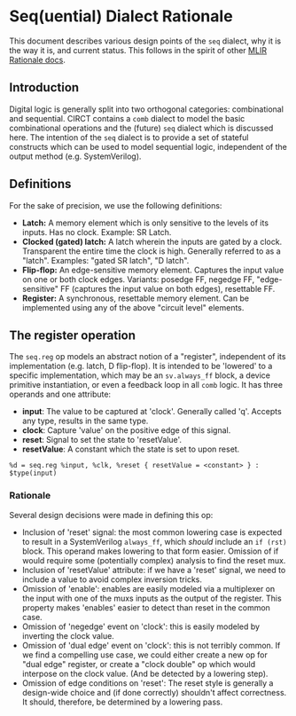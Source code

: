 # Seq(uential) Dialect Rationale

This document describes various design points of the `seq` dialect, why it is
the way it is, and current status. This follows in the spirit of other [MLIR
Rationale docs](https://mlir.llvm.org/docs/Rationale/).

## Introduction

Digital logic is generally split into two orthogonal categories:
combinational and sequential. CIRCT contains a `comb` dialect to model the
basic combinational operations and the (future) `seq` dialect which is
discussed here. The intention of the `seq` dialect is to provide a set of
stateful constructs which can be used to model sequential logic, independent
of the output method (e.g. SystemVerilog).

## Definitions

For the sake of precision, we use the following definitions:

- **Latch:** A memory element which is only sensitive to the levels of its
inputs. Has no clock. Example: SR Latch.
- **Clocked (gated) latch:** A latch wherein the inputs are gated by a clock.
Transparent the entire time the clock is high. Generally referred to as a
"latch". Examples: "gated SR latch", "D latch".
- **Flip-flop:** An edge-sensitive memory element. Captures the input value
on one or both clock edges. Variants: posedge FF, negedge FF,
"edge-sensitive" FF (captures the input value on both edges), resettable FF.
- **Register:** A synchronous, resettable memory element. Can be implemented
using any of the above "circuit level" elements.

## The register operation

The `seq.reg` op models an abstract notion of a "register", independent of
its implementation (e.g. latch, D flip-flop). It is intended to be 'lowered'
to a specific implementation, which may be an `sv.always_ff` block, a device
primitive instantiation, or even a feedback loop in all `comb` logic. It has
three operands and one attribute:

- **input**: The value to be captured at 'clock'. Generally called 'q'.
Accepts any type, results in the same type.
- **clock**: Capture 'value' on the positive edge of this signal.
- **reset**: Signal to set the state to 'resetValue'.
- **resetValue**: A constant which the state is set to upon reset.

```mlir
%d = seq.reg %input, %clk, %reset { resetValue = <constant> } : $type(input)
```

### Rationale

Several design decisions were made in defining this op:

- Inclusion of 'reset' signal: the most common lowering case is expected to
result in a SystemVerilog `always_ff`, which _should_ include an `if (rst)`
block. This operand makes lowering to that form easier. Omission of if would
require some (potentially complex) analysis to find the reset mux.
- Inclusion of 'resetValue' attribute: if we have a 'reset' signal, we need
to include a value to avoid complex inversion tricks.
- Omission of 'enable': enables are easily modeled via a multiplexer on the
input with one of the muxs inputs as the output of the register. This
property makes 'enables' easier to detect than reset in the common case.
- Omission of 'negedge' event on 'clock': this is easily modeled by inverting the
clock value.
- Omission of 'dual edge' event on 'clock': this is not terribly common. If
we find a compelling use case, we could either create a new op for "dual
edge" register, or create a "clock double" op which would interpose on the
clock value. (And be detected by a lowering step).
- Omission of edge conditions on 'reset': The reset style is generally a
design-wide choice and (if done correctly) shouldn't affect correctness. It
should, therefore, be determined by a lowering pass.
